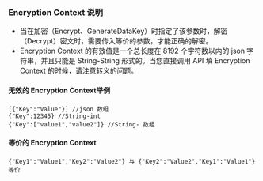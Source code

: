 ### Encryption Context 说明
- 当在加密（Encrypt、GenerateDataKey）时指定了该参数时，解密（Decrypt）密文时，需要传入等价的参数，才能正确的解密。
- Encryption Context 的有效值是一个总长度在 8192 个字符数以内的 json 字符串，并且只能是 String-String 形式的。当您直接调用 API 填 Encryption Context 的时候，请注意转义的问题。

#### 无效的 Encryption Context举例 

```
[{"Key":"Value"}] //json 数组
{"Key":12345} //String-int
{"Key":["value1","value2"]} //String- 数组
```


#### 等价的 Encryption Context 

```
{"Key1":"Value1","Key2":"Value2"} 与 {"Key2":"Value2","Key1":"Value1"} 等价
```

